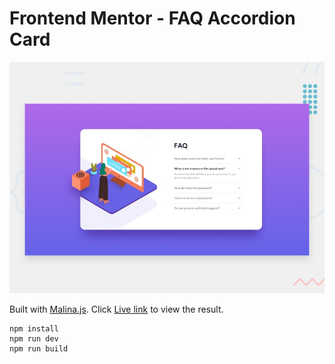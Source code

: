 # Frontend Mentor - FAQ Accordion Card

![Design preview for the FAQ Accordion Card coding challenge](./design/desktop-preview.jpg)

Built with [Malina.js](https://github.com/malinajs/malinajs). Click [Live link](https://zzl-frontendmentor-challenges.now.sh/faq-accordion-card-malina/index.html) to view the result.

```
npm install
npm run dev
npm run build
```
